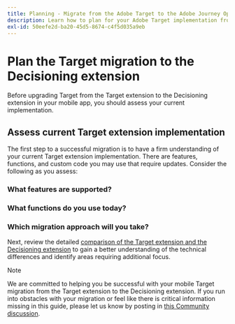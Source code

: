 ```yaml
---
title: Planning - Migrate from the Adobe Target to the Adobe Journey Optimizer - Decisioning Mobile extension
description: Learn how to plan for your Adobe Target implementation from at.js 2.x to Adobe Experience Platform Web SDK.
exl-id: 50eefe2d-ba20-45d5-8674-c4f5d035a9eb
---
```

# Plan the Target migration to the Decisioning extension

Before upgrading Target from the Target extension to the Decisioning extension in your mobile app, you should assess your current implementation.

## Assess current Target extension implementation

The first step to a successful migration is to have a firm understanding of your current Target extension implementation. There are features, functions, and custom code you may use that require updates. Consider the following as you assess:

### What features are supported?

<!--Platform Web SDK is under continuous active development and features and enhancements are added regularly. As you evaluate your current at.js implementation, refer to the [supported use cases](https://github.com/orgs/adobe/projects/18/views/1) page for the latest information.-->

### What functions do you use today?

<!--Platform Web SDK is a new library that consolidates all Adobe solutions for the websites into a single SDK. This enables tighter integration and enables new capabilities unique to Adobe Experience Platform. However, this also means at.js functions are not backwards compatible with Platform Web SDK. As you evaluate your current implementation, make note of the following:

- at.js functions such as `getOffer()` and `applyOffer()`
- Modifications to Target's global settings
- Integration with Adobe Analytics
- Use of a flicker mitigation script
- Use of response tokens
- Use of mbox, profile, and entity parameters
- Custom code unique to your implementation-->

### Which migration approach will you take?

<!--Once you have revisited your at.js implementation, you need to determine a migration approach. There are two options:

- Migrate all Adobe applications at once across the entire site
- Migrate on a page-by-page basis

Because Platform Web SDK combines and enables multiple Adobe applications, you must coordinate the Target migration of other Adobe applications like Analytics and Audience Manager. All Adobe libraries on a given page should be migrated at the same time. A mixed implementation of Platform Web SDK for Target and AppMeasurement for Analytics on a particular page is not supported. However, a mixed implementation across different pages is supported, for example Platform Web SDK on page A, and at.js with AppMeasurement on page B.

As you migrate, you should plan on following your company's process for testing and releasing new code and use things like development, qa, and staging environments before you release to production.-->

<!--
>[!CAUTION]
>
>Redirect offers are not supported in page-by-page migrations if redirecting from a page with one library to a page with a different library
-->


Next, review the detailed [comparison of the Target extension and the Decisioning extension](detailed-comparison.md) to gain a better understanding of the technical differences and identify areas requiring additional focus. 

>[!NOTE]
>
>We are committed to helping you be successful with your mobile Target migration from the Target extension to the Decisioning extension. If you run into obstacles with your migration or feel like there is critical information missing in this guide, please let us know by posting in [this Community discussion](https://experienceleaguecommunities.adobe.com/t5/adobe-experience-platform-data/tutorial-discussion-migrate-target-from-at-js-to-web-sdk/m-p/575587#M463).
